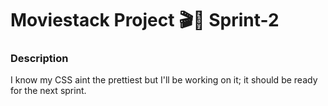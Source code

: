 Moviestack Project 🎬🚀 Sprint-2
=================================
### Description
I know my CSS aint the prettiest but I'll be working on it; it should be ready for the next sprint.



